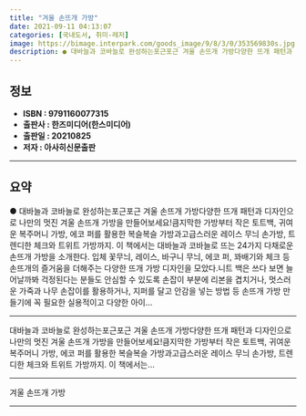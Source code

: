 ```yaml
---
title: "겨울 손뜨개 가방"
date: 2021-09-11 04:13:07
categories: [국내도서, 취미-레저]
image: https://bimage.interpark.com/goods_image/9/8/3/0/353569830s.jpg
description: ● 대바늘과 코바늘로 완성하는포근포근 겨울 손뜨개 가방다양한 뜨개 패턴과 디자인으로 나만의 멋진 겨울 손뜨개 가방을 만들어보세요!큼지막한 가방부터 작은 토트백, 귀여운 복주머니 가방, 에코 퍼를 활용한 복슬복슬 가방과고급스러운 레이스 무늬 손가방, 트렌디한 체크와 트위트 가방까지. 이
---
```


## **정보**

- **ISBN : 9791160077315**
- **출판사 : 한즈미디어(한스미디어)**
- **출판일 : 20210825**
- **저자 : 아사히신문출판**

------



## **요약**

●  대바늘과 코바늘로 완성하는포근포근 겨울 손뜨개 가방다양한 뜨개 패턴과 디자인으로 나만의 멋진 겨울 손뜨개 가방을 만들어보세요!큼지막한 가방부터 작은 토트백, 귀여운 복주머니 가방, 에코 퍼를 활용한 복슬복슬 가방과고급스러운 레이스 무늬 손가방, 트렌디한 체크와 트위트 가방까지. 이 책에서는 대바늘과 코바늘로 뜨는 24가지 다채로운 손뜨개 가방을 소개한다. 입체 꽃무늬, 레이스, 바구니 무늬, 에코 퍼, 꽈배기와 체크 등 손뜨개의 즐거움을 더해주는 다양한 뜨개 가방 디자인을 모았다.니트 백은 쓰다 보면 늘어날까봐 걱정된다는 분들도 안심할 수 있도록 손잡이 부분에 리본을 겹치거나, 멋스러운 가죽과 나무 손잡이를 활용하거나, 지퍼를 달고 안감을 넣는 방법 등 손뜨개 가방 만들기에 꼭 필요한 실용적이고 다양한 아이...

------

대바늘과 코바늘로 완성하는포근포근 겨울 손뜨개 가방다양한 뜨개 패턴과 디자인으로 나만의 멋진 겨울 손뜨개 가방을 만들어보세요!큼지막한 가방부터 작은 토트백, 귀여운 복주머니 가방, 에코 퍼를 활용한 복슬복슬 가방과고급스러운 레이스 무늬 손가방, 트렌디한 체크와 트위트 가방까지. 이 책에서는... 

------


겨울 손뜨개 가방 

------



